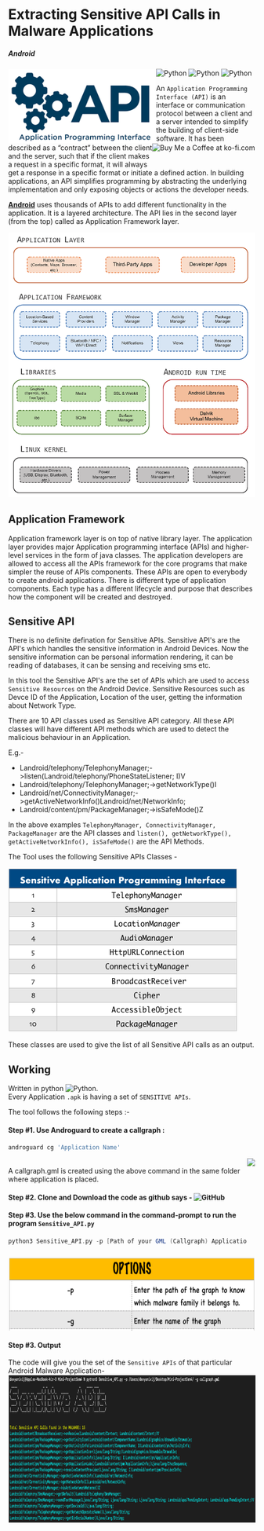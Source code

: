 # Extracting Sensitive API Calls in Malware Applications 
##### Android

<!-- Library Logo -->
<img height=150 src="https://github.com/devu-62442/Extracting-Sensitive-API-Calls/blob/master/img/images.png" align="left" hspace="1" vspace="1">

<img align="right" height='50' src='https://github.com/devu-62442/Android_Malware_Signature_Creator/blob/master/img/dims.jpeg' alt='Buy Me a Coffee at ko-fi.com' /></a>
<!-- Packages Used -->
![Python](https://github.com/devu-62442/Android_Malware_Signature_Creator/blob/master/img/68747470733a2f2f696d672e736869656c64732e696f2f707970692f707976657273696f6e732f6e6574776f726b782e737667-2.svg)
![Python](https://github.com/devu-62442/Android_Malware_Signature_Creator/blob/master/img/68747470733a2f2f7472617669732d63692e6f72672f6e6574776f726b782f6e6574776f726b782e7376673f6272616e63683d6d6173746572.svg) ![Python](https://github.com/devu-62442/Android_Malware_Signature_Creator/blob/master/img/68747470733a2f2f63692e6170707665796f722e636f6d2f6170692f70726f6a656374732f7374617475732f6769746875622f6e6574776f726b782f6e6574776f726b783f6272616e63683d6d6173746572267376673d74727565.svg)

An ```Application Programming Interface (API)``` is an interface or communication protocol between a client and a server intended to simplify the building of client-side software. It has been described as a “contract” between the client and the server, such that if the client makes a request in a specific format, it will always get a response in a specific format or initiate a defined action. In building applications, an API simplifies programming by abstracting the underlying implementation and only exposing objects or actions the developer needs. 


[**Android**](https://developer.android.com) uses thousands of APIs to add different functionality in the application. It is a layered architecture. The API lies in the second layer (from the top) called as Application Framework layer. 

![Python](https://github.com/devu-62442/Extracting-Sensitive-API-Calls/blob/master/img/Architecture.png)

## Application Framework
Application framework layer is on top of native library layer. The application layer provides major Application programming interface (APIs) and higher-level services in the form of java classes. The application developers are allowed to access all the APIs framework for the core programs that make simpler the reuse of APIs components. These APIs are open to everybody to create android applications. There is different type of application components. Each type has a different lifecycle and purpose that describes how the component will be created and destroyed.
</br>

## Sensitive API
There is no definite defination for Sensitive APIs. Sensitive API's are the API's which handles the sensitive information in Android Devices. Now the sensitive information can be personal information rendering, it can be reading of databases, it can be sensing and receiving sms etc. 

In this tool the Sensitive API's are the set of APIs which are used to access ```Sensitive Resources``` on the Android Device. Sensitive Resources such as Devce ID of the Application, Location of the user, getting the information about Network Type.

There are 10 API classes used as Sensitive API category. All these API classes will have different API methods which are used to detect the malicious behaviour in an Application.

E.g.-
- Landroid/telephony/TelephonyManager;->listen(Landroid/telephony/PhoneStateListener; I)V
- Landroid/telephony/TelephonyManager;->getNetworkType()I
- Landroid/net/ConnectivityManager;->getActiveNetworkInfo()Landroid/net/NetworkInfo;
- Landroid/content/pm/PackageManager;->isSafeMode()Z
    
In the above examples ```TelephonyManager, ConnectivityManager, PackageManager``` are the API classes and ```listen(), getNetworkType(), getActiveNetworkInfo(), isSafeMode()``` are the API Methods.

The Tool uses the following Sensitive APIs Classes -

![SensitiveAPIList](https://github.com/devu-62442/Extracting-Sensitive-API-Calls/blob/master/img/Screenshot%202019-10-22%20at%207.31.00%20PM.png)

These classes are used to give the list of all Sensitive API calls as an output.

## Working
Written in python ![Python](https://github.com/devu-62442/Android_Malware_Signature_Creator/blob/master/img/68747470733a2f2f696d672e736869656c64732e696f2f707970692f707976657273696f6e732f6e6574776f726b782e737667-2.svg). 
</br>
Every Application ```.apk``` is having a set of ```SENSITIVE APIs```.

The tool follows the following steps :-

#### Step #1. Use Androguard to create a callgraph :
```gradle
androguard cg 'Application Name'
```
<img align='right' height='200' src='https://github.com/devu-62442/Android_Malware_Signature_Creator/blob/master/img/Screenshot%202019-10-20%20at%2010.31.34%20PM.png' />

</br>
A callgraph.gml is created using the above command in the same folder where application is placed.

#### Step #2. Clone and Download the code as github says - ![GitHub](https://github.com/devu-62442/Static_Malware_Family_Classifier_based_on_Graph_Comparison/blob/master/img/git.svg)

#### Step #3. Use the below command in the command-prompt to run the program ```Sensitive_API.py```

```gradle
python3 Sensitive_API.py -p [Path of your GML (Callgraph) Application] -g [Name of the GML (Callgraph)]
```
<img height=150 src="https://github.com/devu-62442/Extracting-Sensitive-API-Calls/blob/master/img/Screenshot%202019-10-22%20at%207.57.54%20PM.png" align="center" hspace="1" vspace="1">

#### Step #3. Output
The code will give you the set of the ```Sensitive APIs``` of that particular Android Malware Application-
</br>
<img height=300 src="https://github.com/devu-62442/Extracting-Sensitive-API-Calls/blob/master/img/Screenshot%202019-10-22%20at%208.02.33%20PM.png" align="center" hspace="1" vspace="1">

